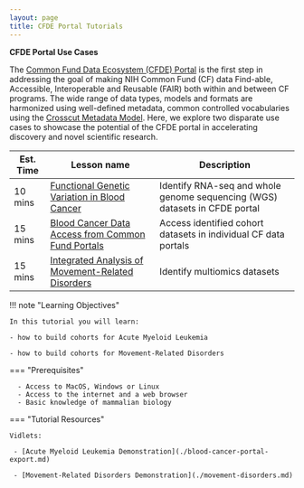 ```yaml
---
layout: page
title: CFDE Portal Tutorials
---
```


**CFDE Portal Use Cases**

The [Common Fund Data Ecosystem (CFDE) Portal](https://app.nih-cfde.org) is the first step in addressing the goal of making NIH Common Fund (CF) data Find-able, Accessible, Interoperable and Reusable (FAIR) both within and between CF programs. The wide range of data types, models and formats are harmonized using well-defined metadata, common controlled vocabularies using the [Crosscut Metadata Model](https://cfde-published-documentation.readthedocs-hosted.com/en/latest/). Here, we explore two disparate use cases to showcase the potential of the CFDE portal in accelerating discovery and novel scientific research.  

Est. Time | Lesson name | Description
--- | --- | ---
10 mins | [Functional Genetic Variation in Blood Cancer](./blood-cancer-portal-export.md) | Identify RNA-seq and whole genome sequencing (WGS) datasets in CFDE portal
15 mins | [Blood Cancer Data Access from Common Fund Portals](./blood-cancer-data-access.md) | Access identified cohort datasets in individual CF data portals
15 mins | [Integrated Analysis of Movement-Related Disorders](./movement-disorders.md) | Identify multiomics datasets

!!! note "Learning Objectives"

    In this tutorial you will learn:

    - how to build cohorts for Acute Myeloid Leukemia

    - how to build cohorts for Movement-Related Disorders

=== "Prerequisites"

      - Access to MacOS, Windows or Linux
      - Access to the internet and a web browser
      - Basic knowledge of mammalian biology


=== "Tutorial Resources"

    Vidlets:

     - [Acute Myeloid Leukemia Demonstration](./blood-cancer-portal-export.md)

     - [Movement-Related Disorders Demonstration](./movement-disorders.md)
